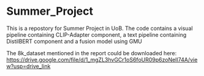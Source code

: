 # Summer_Project
This is a repostory for Summer Project in UoB. The code contains a visual pipeline containing CLIP-Adapter component, a text pipeline containing DistilBERT component and a fusion model using GMU

The 8k_dataset mentioned in the report could be downloaded here: https://drive.google.com/file/d/1_mgZL3hvGCr1oS6foUR09p6zoNelI74A/view?usp=drive_link
